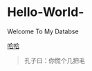 # Hello-World-
Welcome To My Databse
<html>
  <head>
     <meta charset="utf-8"/>
  </head>
  <body>
    <a href="www.baidu.com" target="_blank">哈哈</a>
    <blockquote cite="www.baidu.com">孔子曰：你慌个几把毛</blckquote>
  </body>
</html>
